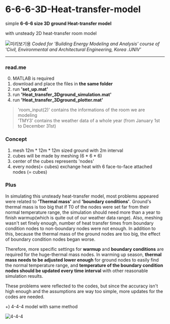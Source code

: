 # 6-6-6-3D-Heat-transfer-model


simple **6-6-6 size 3D ground Heat-transfer model**

with unsteady 2D heat-transfer room model

<plotting of the code>


![미리보기용](https://user-images.githubusercontent.com/82522118/117624296-bb9db480-b1af-11eb-8973-7e2ba3383f19.png)
_Coded for 'Building Energy Modeling and Analysis' course of 'Civil, Environmental and Architectural Engineering, Korea .UNIV'_

***


### read.me


0. MATLAB is required
1.  download and place the files in **the same folder**
2.  run **'set_up.mat'**
3.  run **'Heat_transfer_3Dground_simulation.mat'**
4.  run **'Heat_transfer_3Dground_plotter.mat'**


> 'room_input(2)' contains the informations of the room we are modeling  
> 'TMY3' contains the weather data of a whole year (from January 1st to December 31st)



### Concept 


1.  mesh 12m * 12m * 12m sized ground with 2m interval
2.  cubes will be made by meshing (6 * 6 * 6)
3.  center of the cubes represents 'nodes'
4.  every nodes(= cubes) exchange heat with 6 face-to-face attached nodes (= cubes)



### Plus

In simulating this unsteady heat-transfer model, most problems appeared were related to **'Thermal mass'** and **'boundary conditions'**.  Ground's thermal mass is too big that if T0 of the nodes were set far from their normal temperature range, the simulation should need more than a year to finish warmup(which is quite out of our weather data range). Also, meshing wasn't set finely enough, number of heat transfer times from boundary condition nodes to non-boundary nodes were not enough. In addition to this, because the thermal mass of the ground nodes are too big, the effect of boundary condition nodes began worse.

Therefore, more specific settings for **warmup** and **boundary conditions** are required for the huge-thermal mass nodes. In warming up season, **thermal mass needs to be adjusted lower enough** for ground nodes to easily find the normal temperature range, and **temperature of the boundary condition nodes should be updated every time interval** with other reasonable simulation results.

These problems were reflected to the codes, but since the accuracy isn't high enough and the assumptions are way too simple, more updates for the codes are needed.



+) 4-4-4 model with same method

![4-4-4](https://user-images.githubusercontent.com/82522118/117623624-fb17d100-b1ae-11eb-8bf2-840cedb62a71.jpg)
